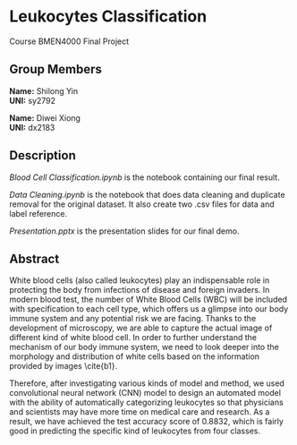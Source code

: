 # Leukocytes Classification
Course BMEN4000 Final Project

## Group Members
**Name:** Shilong Yin  
**UNI:** sy2792

**Name:** Diwei Xiong  
**UNI:** dx2183

## Description
*Blood Cell Classification.ipynb* is the notebook containing our final result.

*Data Cleaning.ipynb* is the notebook that does data cleaning and duplicate removal for the original dataset. It also create two .csv files for data and label reference.

*Presentation.pptx* is the presentation slides for our final demo.

## Abstract
White blood cells (also called leukocytes) play an indispensable role in protecting the body from infections of disease and foreign invaders. In modern blood test, the number of White Blood Cells (WBC) will be included with specification to each cell type, which offers us a glimpse into our body immune system and any potential risk we are facing. Thanks to the development of microscopy, we are able to capture the actual image of different kind of white blood cell. In order to further understand the mechanism of our body immune system, we need to look deeper into the morphology and distribution of white cells based on the information provided by images \cite{b1}.

Therefore, after investigating various kinds of model and method, we used convolutional neural network (CNN) model to design an automated model with the ability of automatically categorizing leukocytes so that physicians and scientists may have more time on medical care and research. As a result, we have achieved the test accuracy score of 0.8832, which is fairly good in predicting the specific kind of leukocytes from four classes.
